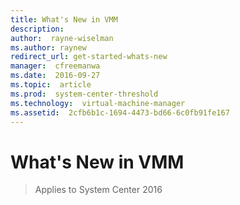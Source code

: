 ```yaml
---
title: What's New in VMM
description:
author:  rayne-wiselman
ms.author: raynew
redirect_url: get-started-whats-new
manager:  cfreemanwa
ms.date:  2016-09-27
ms.topic:  article
ms.prod:  system-center-threshold
ms.technology:  virtual-machine-manager
ms.assetid:  2cfb6b1c-1694-4473-bd66-6c0fb91fe167
---
```



# What's New in VMM

>Applies to System Center 2016
